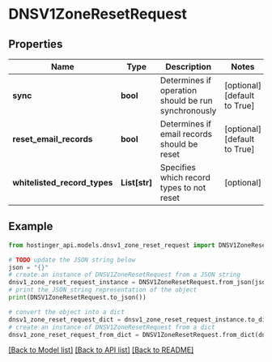 # DNSV1ZoneResetRequest


## Properties

Name | Type | Description | Notes
------------ | ------------- | ------------- | -------------
**sync** | **bool** | Determines if operation should be run synchronously | [optional] [default to True]
**reset_email_records** | **bool** | Determines if email records should be reset | [optional] [default to True]
**whitelisted_record_types** | **List[str]** | Specifies which record types to not reset | [optional] 

## Example

```python
from hostinger_api.models.dnsv1_zone_reset_request import DNSV1ZoneResetRequest

# TODO update the JSON string below
json = "{}"
# create an instance of DNSV1ZoneResetRequest from a JSON string
dnsv1_zone_reset_request_instance = DNSV1ZoneResetRequest.from_json(json)
# print the JSON string representation of the object
print(DNSV1ZoneResetRequest.to_json())

# convert the object into a dict
dnsv1_zone_reset_request_dict = dnsv1_zone_reset_request_instance.to_dict()
# create an instance of DNSV1ZoneResetRequest from a dict
dnsv1_zone_reset_request_from_dict = DNSV1ZoneResetRequest.from_dict(dnsv1_zone_reset_request_dict)
```
[[Back to Model list]](../README.md#documentation-for-models) [[Back to API list]](../README.md#documentation-for-api-endpoints) [[Back to README]](../README.md)


